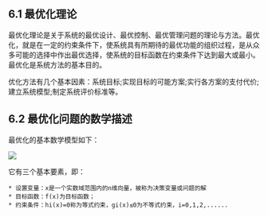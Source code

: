 ## 6.1 最优化理论

最优化理论是关于系统的最优设计、最优控制、最优管理问题的理论与方法。最优化，就是在一定的约束条件下，使系统具有所期待的最优功能的组织过程，是从众多可能的选择中作出最优选择，使系统的目标函数在约束条件下达到最大或最小。最优化是系统方法的基本目的。

优化方法有几个基本因素：系统目标;实现目标的可能方案;实行各方案的支付代价;建立系统模型;制定系统评价标准等。



## 6.2 最优化问题的数学描述

最优化的基本数学模型如下：

![](C:\Users\user\Desktop\图1.png)

它有三个基本要素，即：

	* 设置变量：x是一个实数域范围内的n维向量，被称为决策变量或问题的解
	* 目标函数：f(x)为目标函数；
	* 约束条件：hi(x)=0称为等式约束，gi(x)≤0为不等式约束，i=0,1,2,......